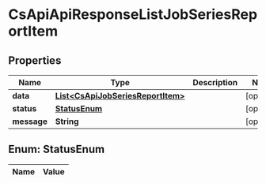 
# CsApiApiResponseListJobSeriesReportItem

## Properties
Name | Type | Description | Notes
------------ | ------------- | ------------- | -------------
**data** | [**List&lt;CsApiJobSeriesReportItem&gt;**](CsApiJobSeriesReportItem.md) |  |  [optional]
**status** | [**StatusEnum**](#StatusEnum) |  |  [optional]
**message** | **String** |  |  [optional]


<a name="StatusEnum"></a>
## Enum: StatusEnum
Name | Value
---- | -----



